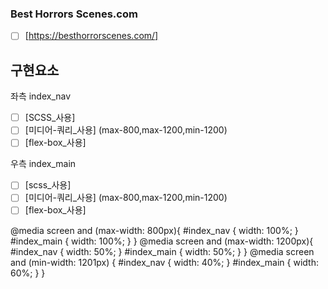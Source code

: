 ### Best Horrors Scenes.com

- [ ] [https://besthorrorscenes.com/]

## 구현요소

좌측 index_nav

- [ ] [SCSS_사용]
- [ ] [미디어-쿼리_사용] (max-800,max-1200,min-1200)
- [ ] [flex-box_사용]

우측 index_main

- [ ] [scss_사용]
- [ ] [미디어-쿼리_사용] (max-800,max-1200,min-1200)
- [ ] [flex-box_사용]

@media screen and (max-width: 800px){
#index_nav {
width: 100%;
}
#index_main {
width: 100%;
}
}
@media screen and (max-width: 1200px){
#index_nav {
width: 50%;
}
#index_main {
width: 50%;
}
}
@media screen and (min-width: 1201px) {
#index_nav {
width: 40%;
}
#index_main {
width: 60%;
}
}
